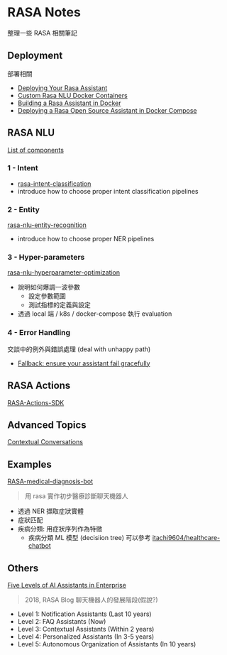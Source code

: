 # RASA Notes
整理一些 RASA 相關筆記


## Deployment
部署相關
- [Deploying Your Rasa Assistant](https://rasa.com/docs/rasa/how-to-deploy#using-your-custom-action-server-image)
- [Custom Rasa NLU Docker Containers](https://rasa.com/blog/custom-rasa-nlu-docker-container/)
- [Building a Rasa Assistant in Docker](https://rasa.com/docs/rasa/docker/building-in-docker/)
- [Deploying a Rasa Open Source Assistant in Docker Compose](https://rasa.com/docs/rasa/docker/deploying-in-docker-compose)


## RASA NLU
[List of components](https://rasa.com/docs/rasa/components/)


### 1 - Intent
- [rasa-intent-classification](https://rasa.com/blog/rasa-nlu-in-depth-part-1-intent-classification/)
- introduce how to choose proper intent classification pipelines


### 2 - Entity
[rasa-nlu-entity-recognition](https://rasa.com/blog/rasa-nlu-in-depth-part-2-entity-recognition/)
- introduce how to choose proper NER pipelines


### 3 - Hyper-parameters
[rasa-nlu-hyperparameter-optimization](https://rasa.com/blog/rasa-nlu-in-depth-part-3-hyperparameters/)
- 說明如何爆調一波參數
  - 設定參數範圍
  - 測試指標的定義與設定
- 透過 local 端 / k8s / docker-compose 執行 evaluation


### 4 - Error Handling
交談中的例外與錯誤處理 (deal with unhappy path)
- [Fallback: ensure your assistant fail gracefully](https://rasa.com/docs/rasa/fallback-handoff)


## RASA Actions
[RASA-Actions-SDK](https://rasa.com/docs/action-server/sdk-actions)


## Advanced Topics

[Contextual Conversations](https://rasa.com/docs/rasa/contextual-conversations)


## Examples

[RASA-medical-diagnosis-bot](https://paulminogue.com/index.php/2020/04/26/using-the-rasa-framework-to-implement-a-simple-medical-diagnosis-bot/)
> 用 rasa 實作初步醫療診斷聊天機器人
- 透過 NER 擷取症狀實體
- 症狀匹配
- 疾病分類: 用症狀序列作為特徵
  - 疾病分類 ML 模型 (decisiion tree) 可以參考 [itachi9604/healthcare-chatbot](https://github.com/itachi9604/healthcare-chatbot)


## Others
[Five Levels of AI Assistants in Enterprise](https://rasa.com/blog/conversational-ai-your-guide-to-five-levels-of-ai-assistants-in-enterprise/)
> 2018, RASA Blog
> 聊天機器人的發展階段(假說?)
- Level 1: Notification Assistants (Last 10 years)
- Level 2: FAQ Assistants (Now)
- Level 3: Contextual Assistants (Within 2 years)
- Level 4: Personalized Assistants (In 3-5 years)
- Level 5: Autonomous Organization of Assistants (In 10 years)



